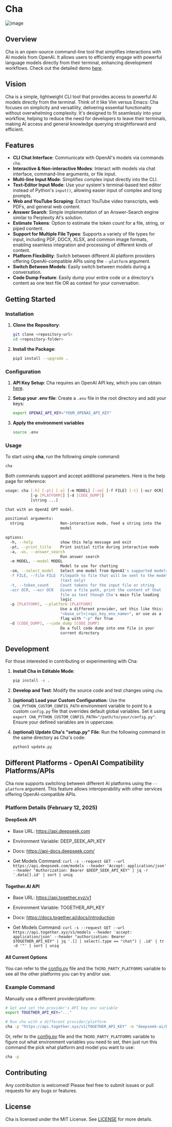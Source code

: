 # Cha

![image](https://github.com/user-attachments/assets/03eff35f-1489-49a8-9e3f-23723f1b1c1c)

## Overview

Cha is an open-source command-line tool that simplifies interactions with AI models from OpenAI. It allows users to efficiently engage with powerful language models directly from their terminal, enhancing development workflows. Check out the detailed demo [here](https://youtu.be/7zG8iFZjKtM?si=sOenMYNUb7XSWAsi).

## Vision

Cha is a simple, lightweight CLI tool that provides access to powerful AI models directly from the terminal. Think of it like Vim versus Emacs: Cha focuses on simplicity and versatility, delivering essential functionality without overwhelming complexity. It's designed to fit seamlessly into your workflow, helping to reduce the need for developers to leave their terminals, making AI access and general knowledge querying straightforward and efficient.

## Features

- **CLI Chat Interface**: Communicate with OpenAI's models via commands `cha`.
- **Interactive & Non-interactive Modes**: Interact with models via chat interface, command-line arguments, or file input.
- **Multi-line Input Mode**: Simplifies complex input directly into the CLI.
- **Text-Editor Input Mode**: Use your system's terminal-based text editor instead of Python's `input()`, allowing easier input of complex and long prompts.
- **Web and YouTube Scraping**: Extract YouTube video transcripts, web PDFs, and general web content.
- **Answer Search**: Simple implementation of an Answer-Search engine similar to Perplexity AI's solution.
- **Estimate Tokens**: Option to estimate the token count for a file, string, or piped content.
- **Support for Multiple File Types**: Supports a variety of file types for input, including PDF, DOCX, XLSX, and common image formats, enabling seamless integration and processing of different kinds of content.
- **Platform Flexibility**: Switch between different AI platform providers offering OpenAI-compatible APIs using the `--platform` argument.
- **Switch Between Models**: Easily switch between models during a conversation.
- **Code Dump Feature**: Easily dump your entire code or a directory's content as one text file OR as context for your conversation.

## Getting Started

### Installation

1. **Clone the Repository**:

   ```bash
   git clone <repository-url>
   cd <repository-folder>
   ```

2. **Install the Package**:

   ```bash
   pip3 install --upgrade .
   ```

### Configuration

1. **API Key Setup**: Cha requires an OpenAI API key, which you can obtain [here](https://platform.openai.com/api-keys).

2. **Setup your .env file**: Create a `.env` file in the root directory and add your keys:

   ```bash
   export OPENAI_API_KEY="YOUR_OPENAI_API_KEY"
   ```

3. **Apply the environment variables**

   ```bash
   source .env
   ```

### Usage

To start using **cha**, run the following simple command:

```bash
cha
```

Both commands support and accept additional parameters. Here is the help page for reference:

```bash
usage: cha [-h] [-pt] [-a] [-m MODEL] [-sm] [-f FILE] [-t] [-ocr OCR]
           [-p [PLATFORM]] [-d [CODE_DUMP]]
           [string ...]

Chat with an OpenAI GPT model.

positional arguments:
  string                Non-interactive mode, feed a string into the
                        model

options:
  -h, --help            show this help message and exit
  -pt, --print_title    Print initial title during interactive mode
  -a, -as, --answer_search
                        Run answer search
  -m MODEL, --model MODEL
                        Model to use for chatting
  -sm, --select_model   Select one model from OpenAI's supported models
  -f FILE, --file FILE  Filepath to file that will be sent to the model
                        (text only)
  -t, --token_count     Count tokens for the input file or string
  -ocr OCR, --ocr OCR   Given a file path, print the content of that
                        file as text though Cha's main file loading
                        logic
  -p [PLATFORM], --platform [PLATFORM]
                        Use a different provider, set this like this:
                        "<base_url>|<api_key_env_name>", or use as a
                        flag with "-p" for True
  -d [CODE_DUMP], --code_dump [CODE_DUMP]
                        Do a full code dump into one file in your
                        current directory
```

## Development

For those interested in contributing or experimenting with Cha:

1. **Install Cha in Editable Mode**:

   ```bash
   pip install -e .
   ```

2. **Develop and Test**: Modify the source code and test changes using `cha`.

3. **(optional) Load your Custom Configuration**: Use the `CHA_PYTHON_CUSTOM_CONFIG_PATH` environment variable to point to a custom `config.py` file that overrides default global variables. Set it using `export CHA_PYTHON_CUSTOM_CONFIG_PATH="/path/to/your/config.py"`. Ensure your defined variables are in uppercase.

4. **(optional) Update Cha's "setup.py" File**: Run the following command in the same directory as Cha's code:

   ```bash
   python3 update.py
   ```

## Different Platforms - OpenAI Compatibility Platforms/APIs

Cha now supports switching between different AI platforms using the `--platform` argument. This feature allows interoperability with other services offering OpenAI-compatible APIs.

### Platform Details (February 12, 2025)

#### DeepSeek API

- Base URL: https://api.deepseek.com

- Environment Variable: DEEP_SEEK_API_KEY

- Docs: https://api-docs.deepseek.com/

- Get Models Command: `curl -s --request GET --url https://api.deepseek.com/models --header 'Accept: application/json' --header "Authorization: Bearer $DEEP_SEEK_API_KEY" | jq -r '.data[].id' | sort | uniq`

#### Together.AI API

- Base URL: https://api.together.xyz/v1

- Environment Variable: TOGETHER_API_KEY

- Docs: https://docs.together.ai/docs/introduction

- Get Models Command: `curl -s --request GET --url https://api.together.xyz/v1/models --header 'accept: application/json' --header "authorization: Bearer $TOGETHER_API_KEY" | jq '.[] | select(.type == "chat") | .id' | tr -d '"' | sort | uniq`

#### All Current Options

You can refer to the [config.py](./cha/config.py) file and the `THIRD_PARTY_PLATFORMS` variable to see all the other platforms you can try and/or use.

### Example Command

Manually use a different provider/platform:

```bash
# Get and set the provider's API key env variable
export TOGETHER_API_KEY="..."

# Run cha with a different provider/platform
cha -p "https://api.together.xyz/v1|TOGETHER_API_KEY" -m "deepseek-ai/DeepSeek-V3"
```

Or, refer to the [config.py](./cha/config.py) file and the `THIRD_PARTY_PLATFORMS` variable to figure out what environment variables you need to set, then just run this command the pick what platform and model you want to use:

```bash
cha -p
```

## Contributing

Any contribution is welcomed! Please feel free to submit issues or pull requests for any bugs or features.

## License

Cha is licensed under the MIT License. See [LICENSE](./LICENSE) for more details.

